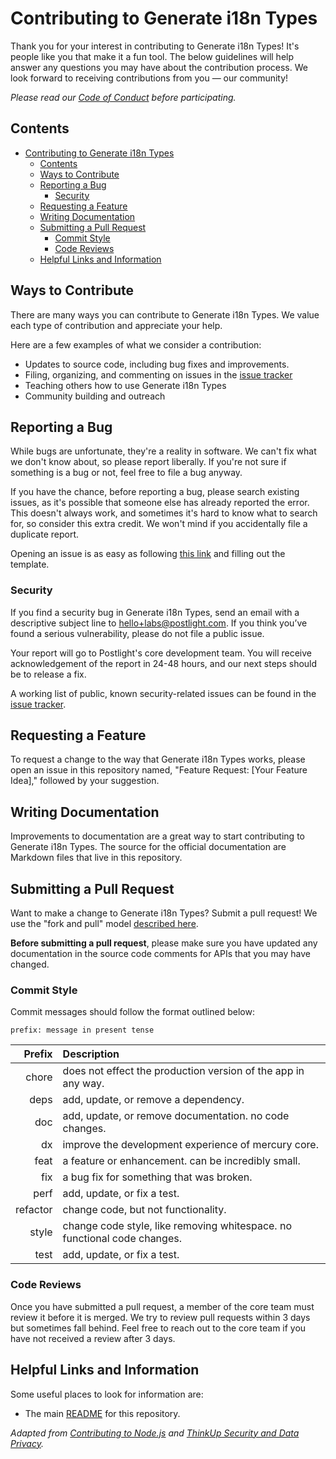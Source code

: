 # Contributing to Generate i18n Types

Thank you for your interest in contributing to Generate i18n Types!
It's people like you that make it a fun tool. The below guidelines will help
answer any questions you may have about the contribution process. We look
forward to receiving contributions from you — our community!

_Please read our [Code of Conduct](./CODE_OF_CONDUCT.md) before participating._

## Contents

- [Contributing to Generate i18n Types](#contributing-to-generate-i18n-types)
  - [Contents](#contents)
  - [Ways to Contribute](#ways-to-contribute)
  - [Reporting a Bug](#reporting-a-bug)
    - [Security](#security)
  - [Requesting a Feature](#requesting-a-feature)
  - [Writing Documentation](#writing-documentation)
  - [Submitting a Pull Request](#submitting-a-pull-request)
    - [Commit Style](#commit-style)
    - [Code Reviews](#code-reviews)
  - [Helpful Links and Information](#helpful-links-and-information)

## Ways to Contribute

There are many ways you can contribute to Generate i18n Types. We
value each type of contribution and appreciate your help.

Here are a few examples of what we consider a contribution:

- Updates to source code, including bug fixes and improvements.
- Filing, organizing, and commenting on issues in the [issue tracker](https://github.com/postlight/generate-i18n-types/issues)
- Teaching others how to use Generate i18n Types
- Community building and outreach

## Reporting a Bug

While bugs are unfortunate, they're a reality in software. We can't fix what we
don't know about, so please report liberally. If you're not sure if something is
a bug or not, feel free to file a bug anyway.

If you have the chance, before reporting a bug, please search existing issues,
as it's possible that someone else has already reported the error. This doesn't
always work, and sometimes it's hard to know what to search for, so consider
this extra credit. We won't mind if you accidentally file a duplicate report.

Opening an issue is as easy as following [this link](https://github.com/postlight/generate-i18n-types/issues/new)
and filling out the template.

### Security

If you find a security bug in Generate i18n Types, send an email with a descriptive subject line
to [hello+labs@postlight.com](mailto:hello+labs@postlight.com). If you think
you’ve found a serious vulnerability, please do not file a public issue.

Your report will go to Postlight's core development team. You will receive
acknowledgement of the report in 24-48 hours, and our next steps should be to
release a fix. 

A working list of public, known security-related issues can be found in the
[issue tracker](https://github.com/postlight/generate-i18n-types/issues?q=is%3Aopen+is%3Aissue+label%3Asecurity).

## Requesting a Feature

To request a change to the way that Generate i18n Types works,
please open an issue in this repository named, "Feature Request: [Your Feature
Idea]," followed by your suggestion.

## Writing Documentation

Improvements to documentation are a great way to start contributing to Generate i18n Types. The source for the official documentation are
Markdown files that live in this repository.

## Submitting a Pull Request

Want to make a change to Generate i18n Types? Submit a pull
request! We use the "fork and pull" model [described
here](https://help.github.com/articles/creating-a-pull-request-from-a-fork).

**Before submitting a pull request**, please make sure you have updated any
documentation in the source code comments for APIs that you may have changed.

### Commit Style

Commit messages should follow the format outlined below:

`prefix: message in present tense`

|   Prefix | Description                                                              |
| -------: | :----------------------------------------------------------------------- |
|    chore | does not effect the production version of the app in any way.            |
|     deps | add, update, or remove a dependency.                                     |
|      doc | add, update, or remove documentation. no code changes.                   |
|       dx | improve the development experience of mercury core.                      |
|     feat | a feature or enhancement. can be incredibly small.                       |
|      fix | a bug fix for something that was broken.                                 |
|     perf | add, update, or fix a test.                                              |
| refactor | change code, but not functionality.                                      |
|    style | change code style, like removing whitespace. no functional code changes. |
|     test | add, update, or fix a test.                                              |

### Code Reviews

Once you have submitted a pull request, a member of the core team must review it
before it is merged. We try to review pull requests within 3 days but sometimes
fall behind. Feel free to reach out to the core team if you have not received a review after 3 days.

## Helpful Links and Information

Some useful places to look for information are:

- The main [README](./README.md) for this repository.

_Adapted from [Contributing to Node.js](https://github.com/nodejs/node/blob/master/CONTRIBUTING.md)
and [ThinkUp Security and Data Privacy](http://thinkup.readthedocs.io/en/latest/install/security.html#thinkup-security-and-data-privacy)._
